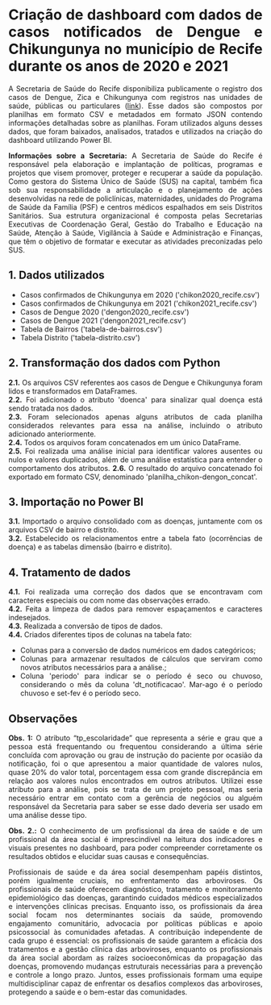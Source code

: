 <div align="justify">

# Criação de dashboard com dados de casos notificados de Dengue e Chikungunya no município de Recife durante os anos de 2020 e 2021

A Secretaria de Saúde do Recife disponibiliza publicamente o registro dos casos de Dengue, Zica e Chikungunya com registros nas unidades de saúde, públicas ou particulares ([link](http://dados.recife.pe.gov.br/dataset/casos-de-dengue-zika-e-chikungunya)). Esse dados são compostos por planilhas em formato CSV e metadados em formato JSON contendo informações detalhadas sobre as planilhas. Foram utilizados alguns desses dados, que foram baixados, analisados, tratados e utilizados na criação do dashboard utilizando Power BI. 

**Informações sobre a Secretaria:** A Secretaria de Saúde do Recife é responsável pela elaboração e implantação de políticas, programas e projetos que visem promover, proteger e recuperar a saúde da população. Como gestora do Sistema Único de Saúde (SUS) na capital, também fica sob sua responsabilidade a articulação e o planejamento de ações desenvolvidas na rede de policlínicas, maternidades, unidades do Programa de Saúde da Família (PSF) e centros médicos espalhados em seis Distritos Sanitários. Sua estrutura organizacional é composta pelas Secretarias Executivas de Coordenação Geral, Gestão do Trabalho e Educação na Saúde, Atenção à Saúde, Vigilância à Saúde e Administração e Finanças, que têm o objetivo de formatar e executar as atividades preconizadas pelo SUS.

## 1. Dados utilizados
- Casos confirmados de Chikungunya em 2020 ('chikon2020_recife.csv')
- Casos confirmados de Chikungunya em 2021 ('chikon2021_recife.csv')
- Casos de Dengue 2020 ('dengon2020_recife.csv')
- Casos de Dengue 2021 ('dengon2021_recife.csv')
- Tabela de Bairros ('tabela-de-bairros.csv')
- Tabela Distrito ('tabela-distrito.csv')

## 2. Transformação dos dados com Python
**2.1.** Os arquivos CSV referentes aos casos de Dengue e Chikungunya foram lidos e transformados em DataFrames.  
**2.2.** Foi adicionado o atributo 'doenca' para sinalizar qual doença está sendo tratada nos dados.  
**2.3.** Foram selecionados apenas alguns atributos de cada planilha considerados relevantes para essa na análise, incluindo o atributo adicionado anteriormente.  
**2.4.** Todos os arquivos foram concatenados em um único DataFrame.  
**2.5.** Foi realizada uma análise inicial para identificar valores ausentes ou nulos e valores duplicados, além de uma análise estatística para entender o comportamento dos atributos.
**2.6.** O resultado do arquivo concatenado foi exportado em formato CSV, denominado 'planilha_chikon-dengon_concat'.

## 3. Importação no Power BI
**3.1.** Importado o arquivo consolidado com as doenças, juntamente com os arquivos CSV de bairro e distrito.  
**3.2.** Estabelecido os relacionamentos entre a tabela fato (ocorrências de doença) e as tabelas dimensão (bairro e distrito).

## 4. Tratamento de dados
**4.1.** Foi realizada uma correção dos dados que se encontravam com caracteres especiais ou com nome das observações errado.  
**4.2.** Feita a limpeza de dados para remover espaçamentos e caracteres indesejados.  
**4.3.** Realizada a conversão de tipos de dados.  
**4.4.** Criados diferentes tipos de colunas na tabela fato:
- Colunas para a conversão de dados numéricos em dados categóricos;
- Colunas para armazenar resultados de cálculos que serviram como novos atributos necessários para a análise.;
- Coluna 'periodo' para indicar se o período é seco ou chuvoso, considerando o mês da coluna 'dt_notificacao'. Mar-ago é o período chuvoso e set-fev é o período seco.

## Observações
**Obs. 1:** O atributo “tp_escolaridade” que representa a série e grau que a pessoa está frequentando ou frequentou considerando a última série concluída com aprovação ou grau de instrução do paciente por ocasião da notificação, foi o que apresentou a maior quantidade de valores nulos, quase 20% do valor total, porcentagem essa com grande discrepância em relação aos valores nulos encontrados em outros atributos. Utilizei esse atributo para a análise, pois se trata de um projeto pessoal, mas seria necessário entrar em contato com a gerência de negócios ou alguém responsável da Secretaria para saber se esse dado deveria ser usado em uma análise desse tipo.

**Obs. 2.:** O conhecimento de um profissional da área de saúde e de um profissional da área social é imprescindível na leitura dos indicadores e visuais presentes no dashboard, para poder compreender corretamente os resultados obtidos e elucidar suas causas e consequências.

Profissionais de saúde e da área social desempenham papéis distintos, porém igualmente cruciais, no enfrentamento das arboviroses. Os profissionais de saúde oferecem diagnóstico, tratamento e monitoramento epidemiológico das doenças, garantindo cuidados médicos especializados e intervenções clínicas precisas. Enquanto isso, os profissionais da área social focam nos determinantes sociais da saúde, promovendo engajamento comunitário, advocacia por políticas públicas e apoio psicossocial às comunidades afetadas. A contribuição independente de cada grupo é essencial: os profissionais de saúde garantem a eficácia dos tratamentos e a gestão clínica das arboviroses, enquanto os profissionais da área social abordam as raízes socioeconômicas da propagação das doenças, promovendo mudanças estruturais necessárias para a prevenção e controle a longo prazo. Juntos, esses profissionais formam uma equipe multidisciplinar capaz de enfrentar os desafios complexos das arboviroses, protegendo a saúde e o bem-estar das comunidades.

</div>
